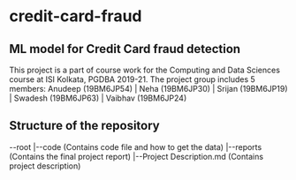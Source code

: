 # credit-card-fraud
## ML model for Credit Card fraud detection
This project is a part of course work for the Computing and Data Sciences course at ISI Kolkata, PGDBA 2019-21. The project group includes 5 members:
Anudeep (19BM6JP54) | Neha (19BM6JP30) | Srijan (19BM6JP19) | Swadesh (19BM6JP63) | Vaibhav (19BM6JP24)

## Structure of the repository
--root
    |--code  (Contains code file and how to get the data)
    |--reports (Contains the final project report)
    |--Project Description.md (Contains project description)